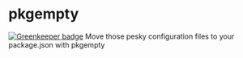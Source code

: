 # pkgempty

[![Greenkeeper badge](https://badges.greenkeeper.io/Download/pkgempty.svg)](https://greenkeeper.io/)
Move those pesky configuration files to your package.json with pkgempty
